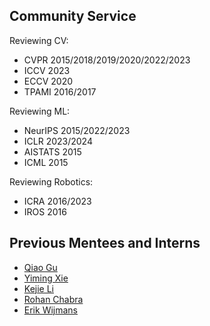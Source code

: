 ## Community Service

Reviewing CV:
- CVPR 2015/2018/2019/2020/2022/2023
- ICCV 2023
- ECCV 2020
- TPAMI 2016/2017

Reviewing ML:
- NeurIPS 2015/2022/2023
- ICLR 2023/2024
- AISTATS 2015
- ICML 2015

Reviewing Robotics:
- ICRA 2016/2023
- IROS 2016

## Previous Mentees and Interns

- [Qiao Gu](https://georgegu1997.github.io)
- [Yiming Xie](https://ymingxie.github.io)
- [Kejie Li](https://likojack.github.io/kejieli/)
- [Rohan Chabra](https://scholar.google.com/citations?user=A3x7UAYAAAAJ)
- [Erik Wijmans](https://wijmans.xyz)

